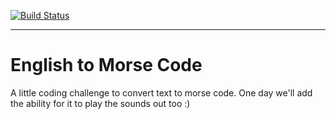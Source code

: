 [![Build Status](https://travis-ci.org/MartinBlackburn/english-to-morse-code.svg?branch=master)](https://travis-ci.org/MartinBlackburn/english-to-morse-code)
___
# English to Morse Code

A little coding challenge to convert text to morse code.
One day we'll add the ability for it to play the sounds out too :)
